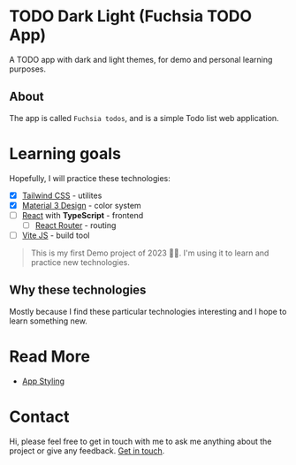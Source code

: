 # TODO Dark Light (Fuchsia TODO App)

A TODO app with dark and light themes, for demo and personal learning purposes.

## About
The app is called `Fuchsia todos`, and is a simple Todo list web application.

# Learning goals

Hopefully, I will practice these technologies:

- [x] [Tailwind CSS](https://tailwindcss.com/) - utilites
- [x] [Material 3 Design](https://m3.material.io/styles/color/overview) - color system
- [ ] [React](https://reactjs.org/) with **TypeScript** - frontend
  - [ ] [React Router](https://reactrouter.com/en/main) - routing
- [ ] [Vite JS](https://vitejs.dev/) - build tool

> This is my first Demo project of 2023 🥳🎉. I'm using it to learn and practice new technologies.

## Why these technologies
Mostly because I find these particular technologies interesting and I hope to learn something new.

# Read More
- [App Styling](./docs/styles.md)

# Contact
Hi, please feel free to get in touch with me to ask me anything about the project or give any feedback. [Get in touch]().

